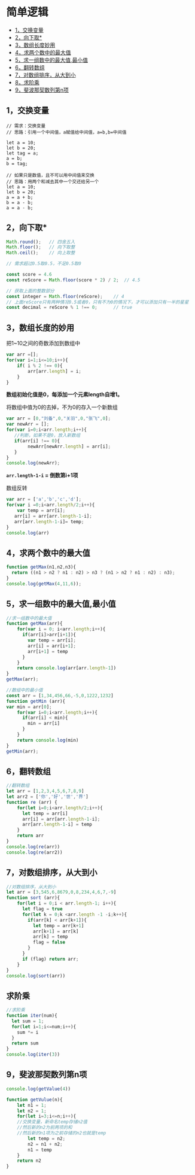 # 简单逻辑

- [1，交换变量](#01)
- [2，向下取*](#02)
- [3，数组长度妙用](#03)
- [4，求两个数中的最大值](#04)
- [5，求一组数中的最大值,最小值](#05)
- [6，翻转数组](#06)
- [7，对数组排序，从大到小](#07)
- [8，求阶乘](#08)
- [9，斐波那契数列第n项](#09)

<h2 id="01">1，交换变量</h2>

```
// 需求：交换变量
// 思路：引用一个中间值，a赋值给中间值，a=b,b=中间值

let a = 10;
let b = 20;
let tag = a;
a = b;
b = tag;

// 如果只是数值，且不可以用中间值来交换
// 思路：用两个和减去其中一个交还给另一个
let a = 10;
let b = 20;
a = a + b;
b = a - b;
a = a - b;
```

<h2 id="02">2，向下取*</h2>

```js
Math.round();   // 四舍五入
Math.floor();   // 向下取整
Math.ceil();    // 向上取整

// 需求超过0.5取0.5，不足0.5取0

const score = 4.6
const reScore = Math.floor(score * 2) / 2;  // 4.5

// 获取上面的整数部分
const integer = Math.floor(reScore);    // 4
// 上面reScore只有两种情况0.5或者0，只有不为0的情况下，才可以添加只有一半的星星
const decimal = reScore % 1 !== 0;      // true

```

<h2 id="03">3，数组长度的妙用</h2>

把1~10之间的奇数添加到数组中

```js
var arr =[];
for(var i=1;i<=10;i++){
    if( i % 2 !== 0){
        arr[arr.length] = i;
    }
}
```

**数组初始化值是0，每添加一个元素length自增1。**

将数组中值为0的去掉，不为0的存入一个新数组

```js
var arr = [0,"刘备",0,"关羽",0,"张飞",0];
var newArr = [];
for(var i=0;i<arr.length;i++){
   //判断，如果不是0，放入新数组
   if(arr[i] !== 0){
        newArr[newArr.length] = arr[i];
   }
}
console.log(newArr);
```

**`arr.length-1-i` = 倒数第i+1项**

数组反转

```js
var arr = ['a','b','c','d'];
for(var i =0;i<arr.length/2;i++){
    var temp = arr[i];
   arr[i] = arr[arr.length-1-i];
   arr[arr.length-1-i]= temp;
}
console.log(arr)
```

<h2 id='04'>4，求两个数中的最大值</h2>

```js
function getMax(n1,n2,n3){
  return ((n1 > n2 ? n1 : n2) > n3 ? (n1 > n2 ? n1 : n2) : n3);
}
console.log(getMax(4,11,6));
```

<h2 id='05'>5，求一组数中的最大值,最小值</h2>

```js
//求一组数中的最大值
function getMax(arr){
    for(var i = 0; i<arr.length;i++){
      if(arr[i]>arr[i+1]){
        var temp = arr[i];
        arr[i] = arr[i+1];
        arr[i+1] = temp
      }
    }
    return console.log(arr[arr.length-1])
}
getMax(arr);

//数组中的最小值
const arr = [1,34,456,66,-5,0,1222,1232]
function getMin (arr){
var min = arr[0];
    for(var i=0;i<arr.length;i++){
      if(arr[i] < min){
        min = arr[i]
      }
    }
    return console.log(min)
}
getMin(arr);
```

<h2 id='06'>6，翻转数组</h2>

```js
//翻转数组
let arr = [1,2,3,4,5,6,7,8,9]
let arr2 = ['你','好','世','界']
function re (arr) {
    for(let i=0;i<arr.length/2;i++){
      let temp = arr[i]
      arr[i] = arr[arr.length-1-i];
      arr[arr.length-1-i] = temp
    }
    return arr
}
console.log(re(arr))
console.log(re(arr2))
```

<h2 id='07'>7，对数组排序，从大到小</h2>

```js
//对数组排序，从大到小
let arr = [3,545,6,8679,0,8,234,4,6,7,-9]
function sort (arr){
    for(let i = 0;i < arr.length-1; i++){
      let flag = true
      for(let k = 0;k <arr.length -1 -i;k++){
        if(arr[k] < arr[k+1]){
          let temp = arr[k+1]
          arr[k+1] = arr[k]
          arr[k] = temp
          flag = false
        }
      }
      if (flag) return arr;
    }
}
console.log(sort(arr))
```

<h2 id='08'>求阶乘</h2>

```js
//求阶乘
function iter(num){
  let sum = 1;
  for(let i=1;i<=num;i++){
    sum *= i
  }
  return sum
}
console.log(iter(3))
```

<h2 id='09'>9，斐波那契数列第n项</h2>

```js
console.log(getValue(4))

function getVulue(n){
    let n1 = 1;
    let n2 = 1;
    for(let i=3;i<=n;i++){
    //交换变量，新命名temp存储n2值
    //然后新的n2为前两项的和
    //然后新的n1项为之前存储的n2也就是temp
        let temp = n2;
        n2 = n1 + n2;
        n1 = temp
    }
    return n2
}
```
